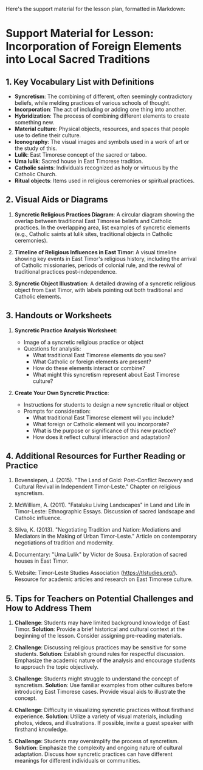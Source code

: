 Here's the support material for the lesson plan, formatted in Markdown:

# Support Material for Lesson: Incorporation of Foreign Elements into Local Sacred Traditions

## 1. Key Vocabulary List with Definitions

- **Syncretism**: The combining of different, often seemingly contradictory beliefs, while melding practices of various schools of thought.
- **Incorporation**: The act of including or adding one thing into another.
- **Hybridization**: The process of combining different elements to create something new.
- **Material culture**: Physical objects, resources, and spaces that people use to define their culture.
- **Iconography**: The visual images and symbols used in a work of art or the study of this.
- **Lulik**: East Timorese concept of the sacred or taboo.
- **Uma lulik**: Sacred house in East Timorese tradition.
- **Catholic saints**: Individuals recognized as holy or virtuous by the Catholic Church.
- **Ritual objects**: Items used in religious ceremonies or spiritual practices.

## 2. Visual Aids or Diagrams

1. **Syncretic Religious Practices Diagram**:
   A circular diagram showing the overlap between traditional East Timorese beliefs and Catholic practices. In the overlapping area, list examples of syncretic elements (e.g., Catholic saints at lulik sites, traditional objects in Catholic ceremonies).

2. **Timeline of Religious Influences in East Timor**:
   A visual timeline showing key events in East Timor's religious history, including the arrival of Catholic missionaries, periods of colonial rule, and the revival of traditional practices post-independence.

3. **Syncretic Object Illustration**:
   A detailed drawing of a syncretic religious object from East Timor, with labels pointing out both traditional and Catholic elements.

## 3. Handouts or Worksheets

1. **Syncretic Practice Analysis Worksheet**:
   - Image of a syncretic religious practice or object
   - Questions for analysis:
     * What traditional East Timorese elements do you see?
     * What Catholic or foreign elements are present?
     * How do these elements interact or combine?
     * What might this syncretism represent about East Timorese culture?

2. **Create Your Own Syncretic Practice**:
   - Instructions for students to design a new syncretic ritual or object
   - Prompts for consideration:
     * What traditional East Timorese element will you include?
     * What foreign or Catholic element will you incorporate?
     * What is the purpose or significance of this new practice?
     * How does it reflect cultural interaction and adaptation?

## 4. Additional Resources for Further Reading or Practice

1. Bovensiepen, J. (2015). "The Land of Gold: Post-Conflict Recovery and Cultural Revival in Independent Timor-Leste." Chapter on religious syncretism.

2. McWilliam, A. (2011). "Fataluku Living Landscapes" in Land and Life in Timor-Leste: Ethnographic Essays. Discussion of sacred landscape and Catholic influence.

3. Silva, K. (2013). "Negotiating Tradition and Nation: Mediations and Mediators in the Making of Urban Timor-Leste." Article on contemporary negotiations of tradition and modernity.

4. Documentary: "Uma Lulik" by Victor de Sousa. Exploration of sacred houses in East Timor.

5. Website: Timor-Leste Studies Association (https://tlstudies.org/). Resource for academic articles and research on East Timorese culture.

## 5. Tips for Teachers on Potential Challenges and How to Address Them

1. **Challenge**: Students may have limited background knowledge of East Timor.
   **Solution**: Provide a brief historical and cultural context at the beginning of the lesson. Consider assigning pre-reading materials.

2. **Challenge**: Discussing religious practices may be sensitive for some students.
   **Solution**: Establish ground rules for respectful discussion. Emphasize the academic nature of the analysis and encourage students to approach the topic objectively.

3. **Challenge**: Students might struggle to understand the concept of syncretism.
   **Solution**: Use familiar examples from other cultures before introducing East Timorese cases. Provide visual aids to illustrate the concept.

4. **Challenge**: Difficulty in visualizing syncretic practices without firsthand experience.
   **Solution**: Utilize a variety of visual materials, including photos, videos, and illustrations. If possible, invite a guest speaker with firsthand knowledge.

5. **Challenge**: Students may oversimplify the process of syncretism.
   **Solution**: Emphasize the complexity and ongoing nature of cultural adaptation. Discuss how syncretic practices can have different meanings for different individuals or communities.